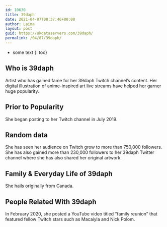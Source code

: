 ```yaml
---
id: 10630
title: 39daph
date: 2021-04-07T08:37:46+00:00
author: Laima
layout: post
guid: https://ukdataservers.com/39daph/
permalink: /04/07/39daph/
---
```


* some text
{: toc}


## Who is 39daph
                  
                  
                  
Artist who has gained fame for her 39daph Twitch channel&#8217;s content. Her digital illustration of anime-inspired art live streams have helped her garner huge popularity.
                  
              
            
              
            
                
                
                
## Prior to Popularity
                  
                  
                  
She began posting to her Twitch channel in July 2019.
                  
              
            
              
            
                
                
                
## Random data
                  
                  
                  
She has seen her audience on Twitch grow to more than 750,000 followers. She has also gained more than 230,000 followers to her 39daph Twitter channel where she has also shared her original artwork.
                  
              
            
              
            
                
                
                
## Family & Everyday Life of 39daph
                  
                  
                  
She hails originally from Canada.
                  
              
            
              
            
                
                
                
## People Related With 39daph
                  
                  
                  
In February 2020, she posted a YouTube video titled &#8220;family reunion&#8221; that featured fellow Twitch stars such as Macaiyla and Nick Polom. 
                  
              
            
              
            
                
              
            
              
              
            
            
              
            
          
          
          